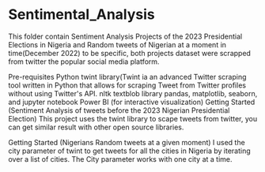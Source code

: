# Sentimental_Analysis
This folder contain Sentiment Analysis Projects of the 2023 Presidential Elections in Nigeria and Random tweets of Nigerian at a moment in time(December 2022) to be specific, both projects dataset were scrapped from twitter the popular social media platform.

Pre-requisites
Python
twint library(Twint ia an advanced Twitter scraping tool written in Python that allows for scraping Tweet from Twitter profiles without using Twitter's API.
nltk
textblob library
pandas, matplotlib, seaborn, and jupyter notebook
Power BI (for interactive visualization)
Getting Started (Sentiment Analysis of tweets before the 2023 Nigerian Presidential Election)
This project uses the twint library to scape tweets from twitter, you can get similar result with other open source libraries.

Getting Started (Nigerians Random tweets at a given moment)
I used the city parameter of twint to get tweets for all the cities in Nigeria by iterating over a list of cities. The City parameter works with one city at a time.
